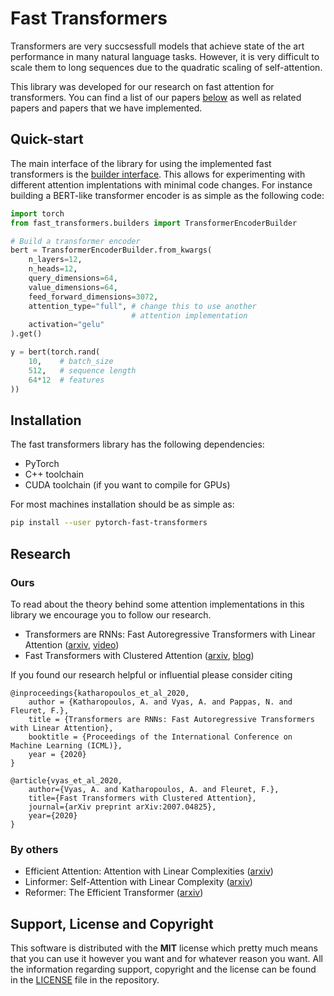 Fast Transformers
=================

Transformers are very succsessfull models that achieve state of the art
performance in many natural language tasks. However, it is very difficult to
scale them to long sequences due to the quadratic scaling of self-attention.

This library was developed for our research on fast attention for transformers.
You can find a list of our papers [below](#research) as well as related papers
and papers that we have implemented.

Quick-start
-----------

The main interface of the library for using the implemented fast transformers
is the [builder interface](api/fast_transformers/builders/). This allows for
experimenting with different attention implentations with minimal code changes.
For instance building a BERT-like transformer encoder is as simple as the
following code:

```python
import torch
from fast_transformers.builders import TransformerEncoderBuilder

# Build a transformer encoder
bert = TransformerEncoderBuilder.from_kwargs(
    n_layers=12,
    n_heads=12,
    query_dimensions=64,
    value_dimensions=64,
    feed_forward_dimensions=3072,
    attention_type="full", # change this to use another
                           # attention implementation
    activation="gelu"
).get()

y = bert(torch.rand(
    10,    # batch_size
    512,   # sequence length
    64*12  # features
))
```

Installation
------------

The fast transformers library has the following dependencies:

* PyTorch
* C++ toolchain
* CUDA toolchain (if you want to compile for GPUs)

For most machines installation should be as simple as:

```bash
pip install --user pytorch-fast-transformers
```

Research
--------

### Ours

To read about the theory behind some attention implementations in this library
we encourage you to follow our research.

* Transformers are RNNs: Fast Autoregressive Transformers with
  Linear Attention ([arxiv](https://arxiv.org/abs/2006.16236),
  [video](https://youtu.be/KBWh7XCUAi8))
* Fast Transformers with Clustered Attention
  ([arxiv](https://arxiv.org/abs/2007.04825),
  [blog](https://clustered-transformers.github.io/blog/))

If you found our research helpful or influential please consider citing

```
@inproceedings{katharopoulos_et_al_2020,
    author = {Katharopoulos, A. and Vyas, A. and Pappas, N. and Fleuret, F.},
    title = {Transformers are RNNs: Fast Autoregressive Transformers with Linear Attention},
    booktitle = {Proceedings of the International Conference on Machine Learning (ICML)},
    year = {2020}
}

@article{vyas_et_al_2020,
    author={Vyas, A. and Katharopoulos, A. and Fleuret, F.},
    title={Fast Transformers with Clustered Attention},
    journal={arXiv preprint arXiv:2007.04825},
    year={2020}
}
```

### By others

* Efficient Attention: Attention with Linear Complexities ([arxiv](https://arxiv.org/abs/1812.01243))
* Linformer: Self-Attention with Linear Complexity ([arxiv](https://arxiv.org/abs/2006.04768))
* Reformer: The Efficient Transformer ([arxiv](https://arxiv.org/abs/2001.04451))

Support, License and Copyright
------------------------------

This software is distributed with the **MIT** license which pretty much means that
you can use it however you want and for whatever reason you want. All the
information regarding support, copyright and the license can be found in the
[LICENSE](https://github.com/idiap/fast-transformers/blob/master/LICENSE) file
in the repository.
